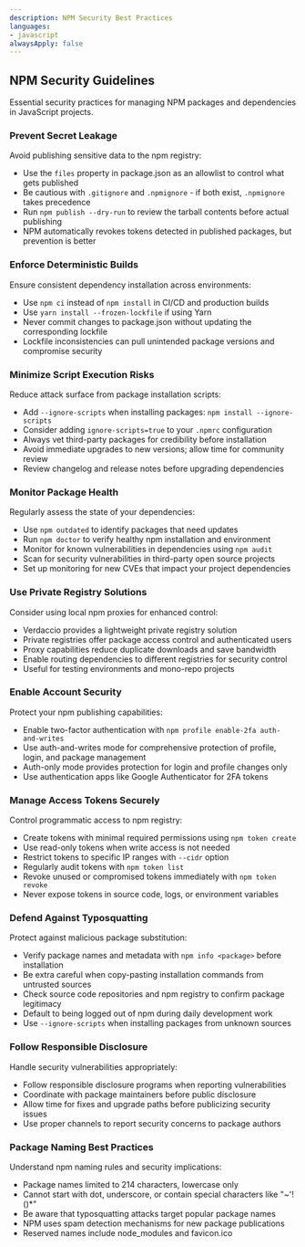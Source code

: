 ```yaml
---
description: NPM Security Best Practices
languages:
- javascript
alwaysApply: false
---
```


## NPM Security Guidelines

Essential security practices for managing NPM packages and dependencies in JavaScript projects.

### Prevent Secret Leakage

Avoid publishing sensitive data to the npm registry:
- Use the `files` property in package.json as an allowlist to control what gets published
- Be cautious with `.gitignore` and `.npmignore` - if both exist, `.npmignore` takes precedence
- Run `npm publish --dry-run` to review the tarball contents before actual publishing
- NPM automatically revokes tokens detected in published packages, but prevention is better

### Enforce Deterministic Builds

Ensure consistent dependency installation across environments:
- Use `npm ci` instead of `npm install` in CI/CD and production builds
- Use `yarn install --frozen-lockfile` if using Yarn
- Never commit changes to package.json without updating the corresponding lockfile
- Lockfile inconsistencies can pull unintended package versions and compromise security

### Minimize Script Execution Risks

Reduce attack surface from package installation scripts:
- Add `--ignore-scripts` when installing packages: `npm install --ignore-scripts`
- Consider adding `ignore-scripts=true` to your `.npmrc` configuration
- Always vet third-party packages for credibility before installation
- Avoid immediate upgrades to new versions; allow time for community review
- Review changelog and release notes before upgrading dependencies

### Monitor Package Health

Regularly assess the state of your dependencies:
- Use `npm outdated` to identify packages that need updates
- Run `npm doctor` to verify healthy npm installation and environment
- Monitor for known vulnerabilities in dependencies using `npm audit`
- Scan for security vulnerabilities in third-party open source projects
- Set up monitoring for new CVEs that impact your project dependencies

### Use Private Registry Solutions

Consider using local npm proxies for enhanced control:
- Verdaccio provides a lightweight private registry solution
- Private registries offer package access control and authenticated users
- Proxy capabilities reduce duplicate downloads and save bandwidth
- Enable routing dependencies to different registries for security control
- Useful for testing environments and mono-repo projects

### Enable Account Security

Protect your npm publishing capabilities:
- Enable two-factor authentication with `npm profile enable-2fa auth-and-writes`
- Use auth-and-writes mode for comprehensive protection of profile, login, and package management
- Auth-only mode provides protection for login and profile changes only
- Use authentication apps like Google Authenticator for 2FA tokens

### Manage Access Tokens Securely

Control programmatic access to npm registry:
- Create tokens with minimal required permissions using `npm token create`
- Use read-only tokens when write access is not needed
- Restrict tokens to specific IP ranges with `--cidr` option
- Regularly audit tokens with `npm token list`
- Revoke unused or compromised tokens immediately with `npm token revoke`
- Never expose tokens in source code, logs, or environment variables

### Defend Against Typosquatting

Protect against malicious package substitution:
- Verify package names and metadata with `npm info <package>` before installation
- Be extra careful when copy-pasting installation commands from untrusted sources
- Check source code repositories and npm registry to confirm package legitimacy
- Default to being logged out of npm during daily development work
- Use `--ignore-scripts` when installing packages from unknown sources

### Follow Responsible Disclosure

Handle security vulnerabilities appropriately:
- Follow responsible disclosure programs when reporting vulnerabilities
- Coordinate with package maintainers before public disclosure
- Allow time for fixes and upgrade paths before publicizing security issues
- Use proper channels to report security concerns to package authors

### Package Naming Best Practices

Understand npm naming rules and security implications:
- Package names limited to 214 characters, lowercase only
- Cannot start with dot, underscore, or contain special characters like "~\'!()*"
- Be aware that typosquatting attacks target popular package names
- NPM uses spam detection mechanisms for new package publications
- Reserved names include node_modules and favicon.ico